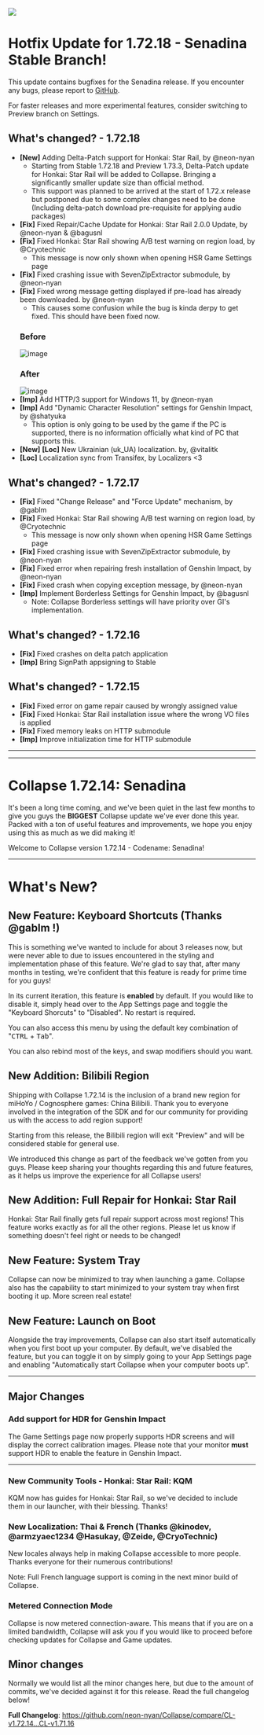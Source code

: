 ![](https://raw.githubusercontent.com/neon-nyan/CollapseLauncher-Page/main/images/banner202304.webp)

# Hotfix Update for 1.72.18 - Senadina Stable Branch!
This update contains bugfixes for the Senadina release. If you encounter any bugs, please report to [GitHub](https://github.com/neon-nyan/Collapse/issues/new/choose).

For faster releases and more experimental features, consider switching to Preview branch on Settings.

## What's changed? - 1.72.18
- **[New]** Adding Delta-Patch support for Honkai: Star Rail, by @neon-nyan
    - Starting from Stable 1.72.18 and Preview 1.73.3, Delta-Patch update for Honkai: Star Rail will be added to Collapse. Bringing a significantly smaller update size than official method.
    - This support was planned to be arrived at the start of 1.72.x release but postponed due to some complex changes need to be done (Including delta-patch download pre-requisite for applying audio packages)
- **[Fix]** Fixed Repair/Cache Update for Honkai: Star Rail 2.0.0 Update, by @neon-nyan & @bagusnl
- **[Fix]** Fixed Honkai: Star Rail showing A/B test warning on region load, by @Cryotechnic
    - This message is now only shown when opening HSR Game Settings page
- **[Fix]** Fixed crashing issue with SevenZipExtractor submodule, by @neon-nyan
- **[Fix]** Fixed wrong message getting displayed if pre-load has already been downloaded. by @neon-nyan
    - This causes some confusion while the bug is kinda derpy to get fixed. This should have been fixed now.
    ### Before
    ![image](https://github.com/CollapseLauncher/Collapse/assets/30566970/33b44593-5f65-4716-9d79-ec2e316933ad)
    ### After
    ![image](https://github.com/CollapseLauncher/Collapse/assets/30566970/7cbaa8a3-6a68-4d16-ab2c-a6f6a8de5ee1)
- **[Imp]** Add HTTP/3 support for Windows 11, by @neon-nyan
- **[Imp]** Add "Dynamic Character Resolution" settings for Genshin Impact, by @shatyuka
  - This option is only going to be used by the game if the PC is supported, there is no information officially what kind of PC that supports this.
- **[New]** **[Loc]** New Ukrainian (uk_UA) localization. by, @vitalitk
- **[Loc]** Localization sync from Transifex, by Localizers <3

## What's changed? - 1.72.17
- **[Fix]** Fixed "Change Release" and "Force Update" mechanism, by @gablm
- **[Fix]** Fixed Honkai: Star Rail showing A/B test warning on region load, by @Cryotechnic
    - This message is now only shown when opening HSR Game Settings page
- **[Fix]** Fixed crashing issue with SevenZipExtractor submodule, by @neon-nyan
- **[Fix]** Fixed error when repairing fresh installation of Genshin Impact, by @neon-nyan
- **[Fix]** Fixed crash when copying exception message, by @neon-nyan
- **[Imp]** Implement Borderless Settings for Genshin Impact, by @bagusnl
    - Note: Collapse Borderless settings will have priority over GI's implementation.

## What's changed? - 1.72.16
- **[Fix]** Fixed crashes on delta patch application
- **[Imp]** Bring SignPath appsigning to Stable

## What's changed? - 1.72.15
- **[Fix]** Fixed error on game repair caused by wrongly assigned value
- **[Fix]** Fixed Honkai: Star Rail installation issue where the wrong VO files is applied
- **[Fix]** Fixed memory leaks on HTTP submodule
- **[Imp]** Improve initialization time for HTTP submodule

***
***
# Collapse 1.72.14: Senadina
It's been a long time coming, and we've been quiet in the last few months to give you guys the **BIGGEST** Collapse update
we've ever done this year. Packed with a ton of useful features and improvements, we hope you enjoy using this as much as we did
making it!

Welcome to Collapse version 1.72.14 - Codename: Senadina! 

***

# What's New?
## New Feature: Keyboard Shortcuts (Thanks @gablm !)
This is something we've wanted to include for about 3 releases now, but were never able to due to issues encountered in
the styling and implementation phase of this feature. We're glad to say that, after many months in testing, we're confident
that this feature is ready for prime time for you guys!

In its current iteration, this feature is **enabled** by default. If you would like to disable it, simply head over to the
App Settings page and toggle the "Keyboard Shorcuts" to "Disabled". No restart is required.

You can also access this menu by using the default key combination of "<kbd>CTRL</kbd> + <kbd>Tab</kbd>".

You can also rebind most of the keys, and swap modifiers should you want.

## New Addition: Bilibili Region
Shipping with Collapse 1.72.14 is the inclusion of a brand new region for miHoYo / Cognosphere games: China Bilibili.
Thank you to everyone involved in the integration of the SDK and for our community for providing us with the access to add
region support!

Starting from this release, the Bilibili region will exit "Preview" and will be considered stable for general use.

We introduced this change as part of the feedback we've gotten from you guys. Please keep sharing your thoughts regarding this and future features, as it helps us improve the experience for all Collapse users!

## New Addition: Full Repair for Honkai: Star Rail 
Honkai: Star Rail finally gets full repair support across most regions! This feature works exactly as for all the other regions.
Please let us know if something doesn't feel right or needs to be changed!

## New Feature: System Tray
Collapse can now be minimized to tray when launching a game. Collapse also has the capability to start minimized to your
system tray when first booting it up. More screen real estate!

## New Feature: Launch on Boot
Alongside the tray improvements, Collapse can also start itself automatically when you first boot up your computer. By
default, we've disabled the feature, but you can toggle it on by simply going to your App Settings page and enabling 
"Automatically start Collapse when your computer boots up".

***

## Major Changes
### Add support for HDR for Genshin Impact 
The Game Settings page now properly supports HDR screens and will display the correct calibration images. Please note that
your monitor **must** support HDR to enable the feature in Genshin Impact.
***

### New Community Tools - Honkai: Star Rail: KQM
KQM now has guides for Honkai: Star Rail, so we've decided to include them in our launcher, with their blessing. Thanks!

### New Localization: Thai & French (Thanks @kinodev, @armzyaec1234 @Hasukay, @Zeide, @CryoTechnic)
New locales always help in making Collapse accessible to more people. Thanks everyone for their numerous contributions!

Note: Full French language support is coming in the next minor build of Collapse.

### Metered Connection Mode
Collapse is now metered connection-aware. This means that if you are on a limited bandwidth, Collapse will ask you if you
would like to proceed before checking updates for Collapse and Game updates.

## Minor changes
Normally we would list all the minor changes here, but due to the amount of commits, we've decided against it for this release.
Read the full changelog below!

**Full Changelog**: https://github.com/neon-nyan/Collapse/compare/CL-v1.72.14...CL-v1.71.16
